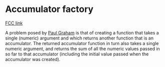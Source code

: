 # Accumulator factory

[FCC link](https://www.freecodecamp.org/learn/coding-interview-prep/rosetta-code/accumulator-factory)

A problem posed by
[Paul Graham](<https://en.wikipedia.org/wiki/Paul_Graham_(programmer)>) is that
of creating a function that takes a single (numeric) argument and which returns
another function that is an accumulator. The returned accumulator function in
turn also takes a single numeric argument, and returns the sum of all the
numeric values passed in so far to that accumulator (including the initial value
passed when the accumulator was created).
